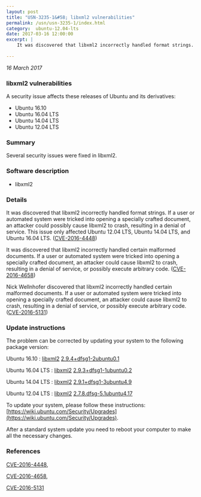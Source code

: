 ```yaml
---
layout: post
title: "USN-3235-1&#58; libxml2 vulnerabilities"
permalink: /usn/usn-3235-1/index.html
category:  ubuntu-12.04-lts
date: 2017-03-16 12:00:00
excerpt: |
    It was discovered that libxml2 incorrectly handled format strings. If a user or automated system were tricked into opening a specially crafted document, an attacker could possibly cause libxml2 to crash, resulting in a denial of service. This issue only affected Ubuntu 12.04 LTS, Ubuntu 14.04 LTS, and Ubuntu 16.04 LTS. ([CVE-2016-4448](http://people.ubuntu.com/~ubuntu-security/cve/CVE-2016-4448))
    
--- 
```

 
 

*16 March 2017*

### libxml2 vulnerabilities

A security issue affects these releases of Ubuntu and its derivatives:

* Ubuntu 16.10
* Ubuntu 16.04 LTS
* Ubuntu 14.04 LTS
* Ubuntu 12.04 LTS

### Summary

Several security issues were fixed in libxml2. 

### Software description

* libxml2 

### Details

It was discovered that libxml2 incorrectly handled format strings. If a user or automated system were tricked into opening a specially crafted document, an attacker could possibly cause libxml2 to crash, resulting in a denial of service. This issue only affected Ubuntu 12.04 LTS, Ubuntu 14.04 LTS, and Ubuntu 16.04 LTS. ([CVE-2016-4448](http://people.ubuntu.com/~ubuntu-security/cve/CVE-2016-4448))

It was discovered that libxml2 incorrectly handled certain malformed documents. If a user or automated system were tricked into opening a specially crafted document, an attacker could cause libxml2 to crash, resulting in a denial of service, or possibly execute arbitrary code. ([CVE-2016-4658](http://people.ubuntu.com/~ubuntu-security/cve/CVE-2016-4658))

Nick Wellnhofer discovered that libxml2 incorrectly handled certain malformed documents. If a user or automated system were tricked into opening a specially crafted document, an attacker could cause libxml2 to crash, resulting in a denial of service, or possibly execute arbitrary code. ([CVE-2016-5131](http://people.ubuntu.com/~ubuntu-security/cve/CVE-2016-5131)) 

### Update instructions

The problem can be corrected by updating your system to the following package version:

Ubuntu 16.10
 : [libxml2](https://launchpad.net/ubuntu/+source/libxml2) <span> [2.9.4+dfsg1-2ubuntu0.1](https://launchpad.net/ubuntu/+source/libxml2/2.9.4+dfsg1-2ubuntu0.1) </span> 

Ubuntu 16.04 LTS
 : [libxml2](https://launchpad.net/ubuntu/+source/libxml2) <span> [2.9.3+dfsg1-1ubuntu0.2](https://launchpad.net/ubuntu/+source/libxml2/2.9.3+dfsg1-1ubuntu0.2) </span> 

Ubuntu 14.04 LTS
 : [libxml2](https://launchpad.net/ubuntu/+source/libxml2) <span> [2.9.1+dfsg1-3ubuntu4.9](https://launchpad.net/ubuntu/+source/libxml2/2.9.1+dfsg1-3ubuntu4.9) </span> 

Ubuntu 12.04 LTS
 : [libxml2](https://launchpad.net/ubuntu/+source/libxml2) <span> [2.7.8.dfsg-5.1ubuntu4.17](https://launchpad.net/ubuntu/+source/libxml2/2.7.8.dfsg-5.1ubuntu4.17) </span> 

To update your system, please follow these instructions: [https://wiki.ubuntu.com/Security/Upgrades](https://wiki.ubuntu.com/Security/Upgrades).

After a standard system update you need to reboot your computer to make all the necessary changes. 

### References

 
 [CVE-2016-4448](http://people.ubuntu.com/~ubuntu-security/cve/CVE-2016-4448), 

 [CVE-2016-4658](http://people.ubuntu.com/~ubuntu-security/cve/CVE-2016-4658), 

 [CVE-2016-5131](http://people.ubuntu.com/~ubuntu-security/cve/CVE-2016-5131)
 

